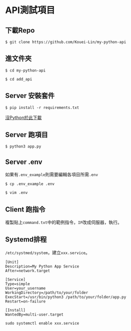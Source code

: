 # API測試項目

## 下載Repo
`$ git clone https://github.com/Kouei-Lin/my-python-api`

## 進文件夾
`$ cd my-python-api`


`$ cd add_api`

## Server 安裝套件

`$ pip install -r requirements.txt`

[沒Python於此下載](https://www.python.org/downloads/)

## Server 跑項目
`$ python3 app.py`

## Server .env
如果有`.env_example`則需要編輯各項目所需`.env`

`$ cp .env_example .env`

`$ vim .env`

## Client 跑指令
複製貼上`command.txt`中的範例指令，`IP`改成伺服器，執行。


## Systemd排程
`/etc/systmed/system`，建立`xxx.service`。

```
[Unit]
Description=My Python App Service
After=network.target

[Service]
Type=simple
User=your_username
WorkingDirectory=/path/to/your/folder
ExecStart=/usr/bin/python3 /path/to/your/folder/app.py
Restart=on-failure

[Install]
WantedBy=multi-user.target
```

`sudo systemctl enable xxx.service`
